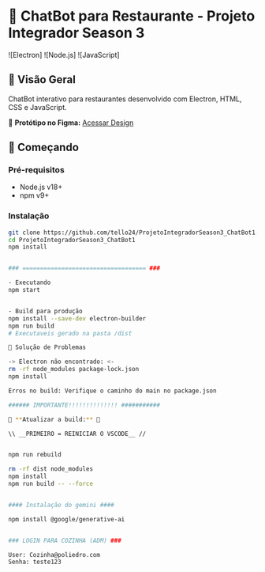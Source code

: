 # 🤖 ChatBot para Restaurante - Projeto Integrador Season 3

![Electron]
![Node.js]
![JavaScript]

## 📌 Visão Geral
ChatBot interativo para restaurantes desenvolvido com Electron, HTML, CSS e JavaScript.

🔗 **Protótipo no Figma:** [Acessar Design](https://www.figma.com/design/fCtj8CQUTwQJYgujfegtDk/Untitled?node-id=1-2&t=tuYnPnGNzIJ9S1wH-1)

## 🚀 Começando

### Pré-requisitos
- Node.js v18+
- npm v9+

### Instalação
```bash
git clone https://github.com/tello24/ProjetoIntegradorSeason3_ChatBot1.git
cd ProjetoIntegradorSeason3_ChatBot1
npm install


### =================================== ###

- Executando
npm start


- Build para produção
npm install --save-dev electron-builder
npm run build
# Executaveis gerado na pasta /dist

🔧 Solução de Problemas

-> Electron não encontrado: <-
rm -rf node_modules package-lock.json
npm install

Erros no build: Verifique o caminho do main no package.json

###### IMPORTANTE!!!!!!!!!!!!!! ###########

🔗 **Atualizar a build:** 🔗

\\ __PRIMEIRO = REINICIAR O VSCODE__ //


npm run rebuild

rm -rf dist node_modules
npm install
npm run build -- --force


#### Instalação do gemini ####

npm install @google/generative-ai


### LOGIN PARA COZINHA (ADM) ###

User: Cozinha@poliedro.com
Senha: teste123

